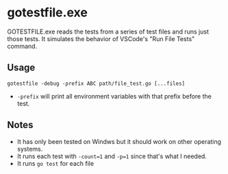 # gotestfile.exe

GOTESTFILE.exe reads the tests from a series of test files and runs just those tests.  It simulates the behavior of VSCode's "Run File Tests" command.

## Usage
`gotestfile -debug -prefix ABC path/file_test.go [...files]`

* `-prefix` will print all environment variables with that prefix before the test.

## Notes

* It has only been tested on Windws but it should work on other operating systems.
* It runs each test with `-count=1` and `-p=1` since that's what I needed.
* It runs `go test` for each file






